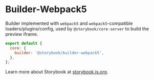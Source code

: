 # Builder-Webpack5

Builder implemented with `webpack5` and `webpack5`-compatible loaders/plugins/config, used by `@storybook/core-server` to build the preview iframe.

```js
export default {
  core: {
    builder: '@storybook/builder-webpack5',
  },
};
```

Learn more about Storybook at [storybook.js.org](https://storybook.js.org/?ref=readme).

